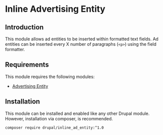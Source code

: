 Inline Advertising Entity
================

Introduction
------------

This module allows ad entities to be inserted within formatted text
fields. Ad entities can be inserted every X number of paragraphs (`<p>`)
using the field formatter.

Requirements
------------
This module requires the following modules:

* [Advertising Entity](https://www.drupal.org/project/ad_entity)


Installation
------------

This module can be installed and enabled like any other Drupal module. However,
 installation via composer, is recommended.

   ```sh
   composer require drupal/inline_ad_entity:^1.0
   ```

